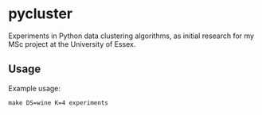 # pycluster

Experiments in Python data clustering algorithms, as initial research for my MSc project at the University of Essex.

## Usage

Example usage:

`make DS=wine K=4 experiments`